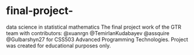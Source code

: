 # final-project-
data science in statistical mathematics
The final project work of the GTR team with contributors: @xuanrgn @TemirlanKudabayev @assquire @Gulbarshyn27 for CSS503 Advanced Programming Technologies. Project was created for educational purposes only.

